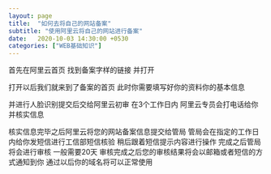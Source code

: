 ```yaml
---
layout: page
title:  "如何去将自己的网站备案"
subtitle: "使用阿里云将自己的网站进行备案"
date:   2020-10-03 14:30:00 +0530
categories: ["WEB基础知识"]
---
```


首先在阿里云首页 找到备案字样的链接 并打开

打开以后我们就来到了备案的首页 此时你需要填写好你的资料你的基本信息

并进行人脸识别提交后交给阿里云初审 在3个工作日内 阿里云专员会打电话给你并核实信息

核实信息完毕之后阿里云将您的网站备案信息提交给管局 管局会在指定的工作日内给你发短信进行工信部短信核验
稍后跟着短信提示内容进行操作 完成之后管局将会进行审核 一般需要20天 审核完成之后您的审核结果将会以邮箱或者短信的方式通知到你 通过以后你的域名将可以正常使用